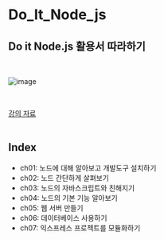 # Do_It_Node_js
## Do it Node.js 활용서 따라하기
<br>

![image](https://user-images.githubusercontent.com/70425484/125470172-dd14c3ab-c36f-4792-944b-ed46e8525e4f.png)

<br>

[강의 자료](https://edu.goorm.io/learn/lecture/12534/%EC%A0%80%EC%9E%90-%EC%A7%81%EA%B0%95-do-it-node-js-%ED%94%84%EB%A1%9C%EA%B7%B8%EB%9E%98%EB%B0%8D)
<br><br>
## Index
- ch01: 노드에 대해 알아보고 개발도구 설치하기
- ch02: 노드 간단하게 살펴보기
- ch03: 노드의 자바스크립트와 친해지기
- ch04: 노드의 기본 기능 알아보기
- ch05: 웹 서버 만들기
- ch06: 데이터베이스 사용하기
- ch07: 익스프레스 프로젝트를 모듈화하기
